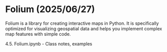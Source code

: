 # Folium (2025/06/27)

Folium is a library for creating interactive maps in Python. It is specifically optimized for visualizing geospatial data and helps you implement complex map features with simple code.

4.5. Folium.ipynb - Class notes, examples
